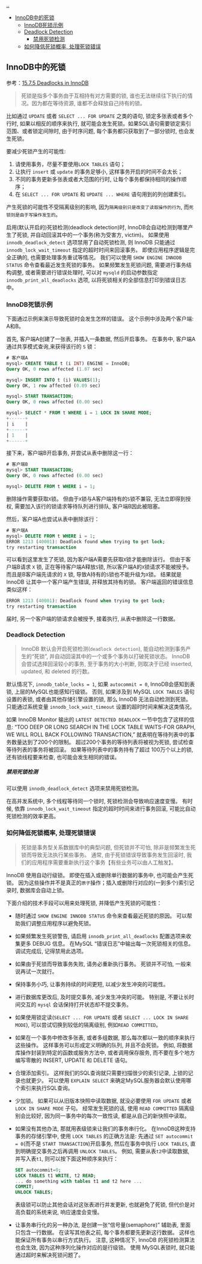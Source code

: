 [..](./../../middleware/index.md)

- [InnoDB中的死锁](#innodb中的死锁)
  - [InnoDB死锁示例](#innodb死锁示例)
  - [Deadlock Detection](#deadlock-detection)
      - [禁用死锁检测](#禁用死锁检测)
  - [如何降低死锁概率, 处理死锁错误](#如何降低死锁概率-处理死锁错误)

## InnoDB中的死锁

参考：[15.7.5 Deadlocks in InnoDB](https://dev.mysql.com/doc/refman/8.0/en/innodb-deadlocks.html)

> 死锁是指多个事务由于互相持有对方需要的锁, 谁也无法继续往下执行的情况。因为都在等待资源, 谁都不会释放自己持有的锁。

比如通过 `UPDATE` 或者 `SELECT ... FOR UPDATE` 之类的语句, 锁定多张表或者多个行时, 如果以相反的顺序来执行, 就可能会发生死锁。如果SQL语句需要锁定索引范围、或者锁定间隙时, 由于时序问题, 每个事务都只获取到了一部分锁时, 也会发生死锁。

要减少死锁产生的可能性:

1. 请使用事务，尽量不要使用`LOCK TABLES` 语句；
2. 让执行 `insert` 或 `update` 的事务足够小, 这样事务开启的时间不会太长；
3. 不同的事务更新多张表或者大范围的行时, 让每个事务都保持相同的操作顺序；
4. 在 `SELECT ... FOR UPDATE` 和 `UPDATE ... WHERE` 语句用到的列创建索引。

产生死锁的可能性不受隔离级别的影响, 因为`隔离级别只是改变了读取操作的行为`, 而`死锁则是由于写操作发生的`。

启用(默认开启的)死锁检测(deadlock detection)时, InnoDB会自动检测到哪里产生了死锁, 并自动回滚其中的一个事务(称为受害方, victim)。 如果使用 `innodb_deadlock_detect` 选项禁用了自动死锁检测, 则 InnoDB 只能通过 `innodb_lock_wait_timeout` 指定的超时时间来回滚事务。 即使应用程序逻辑是完全正确的, 也需要处理事务重试等情况。 我们可以使用 `SHOW ENGINE INNODB STATUS` 命令查看最近发生死锁的事务。 如果频繁发生死锁问题, 需要进行事务结构调整, 或者需要进行错误处理时, 可以对 `mysqld` 的启动参数指定 `innodb_print_all_deadlocks` 选项, 以将死锁相关的全部信息打印到错误日志中。

###  InnoDB死锁示例

下面通过示例来演示导致死锁时会发生怎样的错误。 这个示例中涉及两个客户端: A和B。

首先, 客户端A创建了一张表, 并插入一条数据, 然后开启事务。 在事务中, 客户端A通过共享模式查询,来获得该行的 `S` 锁：

```sql
# 客户端A
mysql> CREATE TABLE t (i INT) ENGINE = InnoDB;
Query OK, 0 rows affected (1.07 sec)

mysql> INSERT INTO t (i) VALUES(1);
Query OK, 1 row affected (0.09 sec)

mysql> START TRANSACTION;
Query OK, 0 rows affected (0.00 sec)

mysql> SELECT * FROM t WHERE i = 1 LOCK IN SHARE MODE;
+------+
| i    |
+------+
| 1    |
+------+
```

接下来，客户端B开启事务, 并尝试从表中删除这一行：

```sql
# 客户端B
mysql> START TRANSACTION;
Query OK, 0 rows affected (0.00 sec)

mysql> DELETE FROM t WHERE i = 1;
```

删除操作需要获取`X`锁。 但由于`X`锁与A客户端持有的`S`锁不兼容, 无法立即得到授权, 需要加入该行的锁请求等待队列进行排队, 客户端B因此被阻塞。

然后，客户端A也尝试从表中删除该行：

```sql
# 客户端A
mysql> DELETE FROM t WHERE i = 1;
ERROR 1213 (40001): Deadlock found when trying to get lock;
try restarting transaction
```

可以看到这里发生了死锁, 因为客户端A需要先获取`X`锁才能删除该行。 但由于客户端B请求 `X` 锁, 正在等待客户端A释放`S`锁, 所以客户端A的`X`锁请求不能被授予。 而且是B客户端先请求的 `X` 锁, 导致A持有的`S`锁也不能升级为`X`锁。 结果就是 InnoDB 让其中一个客户端产生错误, 并释放其持有的锁。 客户端返回的错误信息类似这样：

```sql
ERROR 1213 (40001): Deadlock found when trying to get lock;
try restarting transaction
```

届时, 另一个客户端的锁请求会被授予, 接着执行, 从表中删除这一行数据。

### Deadlock Detection

> InnoDB 默认会开启死锁检测(`deadlock detection`), 能自动检测到事务产生的“死锁”, 并自动回滚其中的一个或多个事务以打破死锁状态。 InnoDB 会尝试选择回滚较小的事务, 至于事务的大小判断, 则取决于已经 inserted, updated, 和 deleted 的行数。

默认情况下, `innodb_table_locks = 1`, 如果 `autocommit = 0`, InnoDB会感知到表锁, 上层的MySQL也能感知行级锁。 否则, 如果涉及到 MySQL `LOCK TABLES` 语句设置的表锁, 或者由其他存储引擎设置的锁, 那么 InnoDB 无法自动检测到死锁。 只能通过系统变量 `innodb_lock_wait_timeout` 设置的超时时间来解决这类情况。

如果 InnoDB Monitor 输出的 `LATEST DETECTED DEADLOCK` 一节中包含了这样的信息: “TOO DEEP OR LONG SEARCH IN THE LOCK TABLE WAITS-FOR GRAPH, WE WILL ROLL BACK FOLLOWING TRANSACTION,” 就表明在等待列表中的事务数量达到了200个的限制。 超过200个事务的等待列表将被视为死锁, 尝试检查等待列表的事务将被回滚。 如果等待列表中的事务持有了超过 100万个以上的锁, 还有锁线程要来检查, 也可能会发生相同的错误。

##### 禁用死锁检测

可以使用 `innodb_deadlock_detect` 选项来禁用死锁检测。

在高并发系统中, 多个线程等待同一个锁时, 死锁检测会导致响应速度变慢。 有时候, 依靠 `innodb_lock_wait_timeout` 指定的超时时间来进行事务回滚, 可能比自动死锁检测的效率更高。

### 如何降低死锁概率, 处理死锁错误

> 死锁是事务型关系数据库中的典型问题, 但死锁并不可怕, 除非是频繁发生死锁而导致无法执行某些事务。 通常, 由于死锁错误导致事务发生回滚时, 我们的应用程序需要重新执行这个事务【有些业务可以由人工触发】。

InnoDB 使用自动行级锁。 即使在插入或删除单行数据的事务中, 也可能会产生死锁。 因为这些操作并不是真正的`原子`操作；插入或删除行对应的(一到多个)索引记录时, 数据库会自动上锁。

下面介绍的技术手段可以用来处理死锁, 并降低产生死锁的可能性：

- 随时通过 `SHOW ENGINE INNODB STATUS` 命令来查看最近死锁的原因。 可以帮助我们调整应用程序以避免死锁。

- 如果频繁发生死锁警告, 请启用 `innodb_print_all_deadlocks` 配置选项来收集更多 DEBUG 信息。 在MySQL “错误日志”中输出每一次死锁相关的信息。 调试完成后, 记得禁用此选项。

- 如果由于死锁而导致事务失败, 请务必重新执行事务。 死锁并不可怕, 一般来说再试一次就行。

- 保持事务小巧, 让事务持续的时间更短, 以减少发生冲突的可能性。

- 进行数据库更改后, 及时提交事务, 减少发生冲突的可能。 特别是, 不要让长时间交互的 `mysql` 会话保持打开状态却不提交事务。

- 如果使用锁定读(`SELECT ... FOR UPDATE` 或者 `SELECT ... LOCK IN SHARE MODE`), 可以尝试切换到较低的隔离级别, 例如`READ COMMITTED`。

- 如果在一个事务中修改多张表, 或者多组数据, 那么每次都以一致的顺序来执行这些操作。 这样事务可以形成定义明确的队列, 并且不会死锁。 例如, 将数据库操作封装到特定的函数或服务方法中, 或者调用保存服务, 而不要在多个地方编写零散的 INSERT, UPDATE 和 DELETE 语句。

- 合理添加索引。 这样我们的SQL查询就只需要扫描很少的索引记录, 上锁的记录也就更少。 可以使用 `EXPLAIN SELECT` 来确定MySQL服务器会默认使用哪个索引来执行SQL查询。

- 少加锁。 如果可以从旧版本快照中读取数据, 就没必要使用 `FOR UPDATE` 或者 `LOCK IN SHARE MODE` 子句。 经常发生死锁的话, 使用 `READ COMMITTED` 隔离级别会比较好, 因为同一事务中的每次一致性读, 都是从自己的新快照中读取。

- 如果没有其他办法, 那就用表级锁来让我们的事务串行化。 在InnoDB这种支持事务的存储引擎中, 使用 `LOCK TABLES` 的正确方法是: 先通过 `SET autocommit = 0`(而不是 `START TRANSACTION`)开启事务, 然后在事务中执行 `LOCK TABLES`, 直到明确提交事务之后再调用 `UNLOCK TABLES`。 例如, 需要从表`t2`中读取数据, 并写入表`t1`, 则可以按下面这种顺序来执行：

  ```sql
  SET autocommit=0;
  LOCK TABLES t1 WRITE, t2 READ;
  ... do something with tables t1 and t2 here ...
  COMMIT;
  UNLOCK TABLES;
  ```

  表级锁可以防止其他会话对这张表进行并发更新, 也就避免了死锁, 但代价是对高负载的系统来说, 响应速度会变慢。

- 让事务串行化的另一种办法, 是创建一张“信号量(semaphore)” 辅助表, 里面只包含一行数据。 在读写其他表之前, 每个事务都要先更新这行数据。 这样也能保证所有事务以串行方式执行。 注意, 这种情况下, InnoDB 的死锁检测算法也会生效, 因为这种序列化操作对应的是行级锁。 使用 MySQL表锁时, 就只能通过超时来解决死锁问题了。

